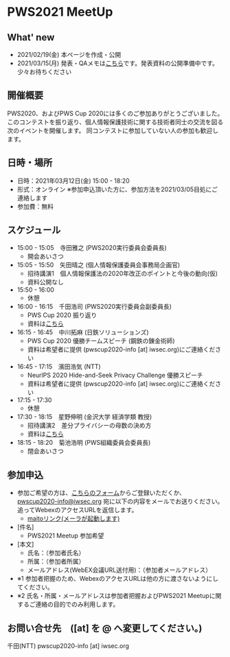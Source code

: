 # PWS2021 MeetUp 
## What' new
- 2021/02/19(金) 本ページを作成・公開
- 2021/03/15(月) 発表・QAメモは[こちら](https://docs.google.com/document/d/1YU8qeFXzwaO0PCfXdRGoABU45KnD9usa7oFFA7RbfQI/edit#heading=h.yq6rfi5ajc61)です。発表資料の公開準備中です。少々お待ちください

## 開催概要
PWS2020、およびPWS Cup 2020には多くのご参加ありがとうございました。
このコンテストを振り返り、個人情報保護技術に関する技術者同士の交流を図る次のイベントを開催します。
同コンテストに参加していない人の参加も歓迎します。

## 日時・場所
- 日時：2021年03月12日(金) 15:00 - 18:20
- 形式：オンライン ※参加申込頂いた方に、参加方法を2021/03/05目処にご連絡します
- 参加費：無料

## スケジュール
- 15:00 - 15:05　寺田雅之 (PWS2020実行委員会委員長)
    - 開会あいさつ
- 15:05 - 15:50　矢田晴之 (個人情報保護委員会事務局企画官)
    - 招待講演1　個人情報保護法の2020年改正のポイントと今後の動向(仮)
    - 資料公開なし
- 15:50 - 16:00
    - 休憩
- 16:00 - 16:15　千田浩司 (PWS2020実行委員会副委員長)
    - PWS Cup 2020 振り返り
    - 資料は[こちら](./Images/20210312_PWS2021Meetup_PWSCUP2020振り返り.pdf)
- 16:15 - 16:45　中川拓麻 (日鉄ソリューションズ)
    - PWS Cup 2020 優勝チームスピーチ (鋼鉄の錬金術師)
    - 資料は希望者に提供 (pwscup2020-info [at] iwsec.org)にご連絡ください
- 16:45 - 17:15　濱田浩気 (NTT)
    - NeurlPS 2020 Hide-and-Seek Privacy Challenge 優勝スピーチ
    - 資料は希望者に提供 (pwscup2020-info [at] iwsec.org)にご連絡ください
- 17:15 - 17:30
    - 休憩
- 17:30 - 18:15　星野伸明 (金沢大学 経済学類 教授)
    - 招待講演2　差分プライバシーの母数の決め方
    - 資料は[こちら](./Images/20210312_PWS2021Meetup_金沢大星野.pdf)
- 18:15 - 18:20　菊池浩明 (PWS組織委員会委員長)
    - 閉会あいさつ


## 参加申込
- 参加ご希望の方は、[こちらのフォーム](https://forms.gle/DyHVy7nPhQLaqEMx5)からご登録いただくか、pwscup2020-info@iwsec.org 宛に以下の内容をメールでお送りください。追ってWebexのアクセスURLを返信します。
    - [maitoリンク(メーラが起動します)](mailto:pwscup2020-info@iwsec.org?subject=PWS2021%20Meetup%20%E5%8F%82%E5%8A%A0%E5%B8%8C%E6%9C%9B&body=%E6%B0%8F%E5%90%8D%EF%BC%9A%EF%BC%88%E5%8F%82%E5%8A%A0%E8%80%85%E6%B0%8F%E5%90%8D%EF%BC%89%0D%0A%E6%89%80%E5%B1%9E%EF%BC%9A%EF%BC%88%E5%8F%82%E5%8A%A0%E8%80%85%E6%89%80%E5%B1%9E%EF%BC%89%0D%0A%E3%83%A1%E3%83%BC%E3%83%AB%E3%82%A2%E3%83%89%E3%83%AC%E3%82%B9%EF%BC%88WebEX%E4%BC%9A%E8%AD%B0URL%E9%80%81%E4%BB%98%E7%94%A8%EF%BC%89%EF%BC%9A%EF%BC%88%E5%8F%82%E5%8A%A0%E8%80%85%E3%83%A1%E3%83%BC%E3%83%AB%E3%82%A2%E3%83%89%E3%83%AC%E3%82%B9%EF%BC%89)  
- [件名]
    - PWS2021 Meetup 参加希望
- [本文]
    - 氏名：（参加者氏名）
    - 所属：（参加者所属）
    - メールアドレス(WebEX会議URL送付用)：（参加者メールアドレス）  
- ※1 参加者把握のため、WebexのアクセスURLは他の方に渡さないようにしてください。
- ※2 氏名・所属・メールアドレスは参加者把握およびPWS2021 Meetupに関するご連絡の目的でのみ利用します。


## お問い合せ先　([at] を @ へ変更してください。)
千田(NTT)  pwscup2020-info [at] iwsec.org
